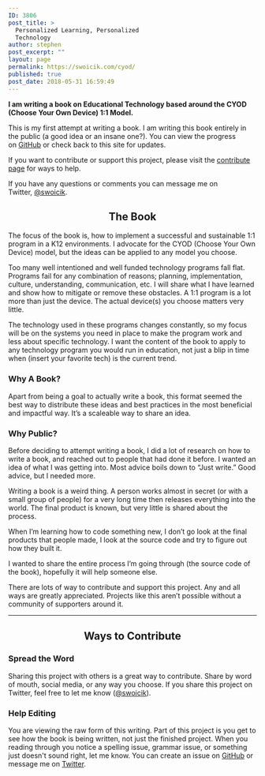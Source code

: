 ```yaml
---
ID: 3806
post_title: >
  Personalized Learning, Personalized
  Technology
author: stephen
post_excerpt: ""
layout: page
permalink: https://swoicik.com/cyod/
published: true
post_date: 2018-05-31 16:59:49
---
```

<strong>I am writing a book on Educational Technology based around the CYOD (Choose Your Own Device) 1:1 Model.</strong>

This is my first attempt at writing a book. I am writing this book entirely in the public (a good idea or an insane one?). You can view the progress on <a href="https://github.com/swoicik/cyod">GitHub</a> or check back to this site for updates.

If you want to contribute or support this project, please visit the <a href="http://cyod.xyz/contribute">contribute page</a> for ways to help.

If you have any questions or comments you can message me on Twitter, <a href="https://twitter.com/swoicik">@swoicik</a>.
<h2 id="the-book" style="text-align: center;">The Book</h2>
The focus of the book is, how to implement a successful and sustainable 1:1 program in a K12 environments. I advocate for the CYOD (Choose Your Own Device) model, but the ideas can be applied to any model you choose.

Too many well intentioned and well funded technology programs fall flat. Programs fail for any combination of reasons; planning, implementation, culture, understanding, communication, etc. I will share what I have learned and show how to mitigate or remove these obstacles. A 1:1 program is a lot more than just the device. The actual device(s) you choose matters very little.

The technology used in these programs changes constantly, so my focus will be on the systems you need in place to make the program work and less about specific technology. I want the content of the book to apply to any technology program you would run in education, not just a blip in time when (insert your favorite tech) is the current trend.
<h3 id="why-a-book">Why A Book?</h3>
Apart from being a goal to actually write a book, this format seemed the best way to distribute these ideas and best practices in the most beneficial and impactful way. It’s a scaleable way to share an idea.
<h3 id="why-public">Why Public?</h3>
Before deciding to attempt writing a book, I did a lot of research on how to write a book, and reached out to people that had done it before. I wanted an idea of what I was getting into. Most advice boils down to “Just write.” Good advice, but I needed more.

Writing a book is a weird thing. A person works almost in secret (or with a small group of people) for a very long time then releases everything into the world. The final product is known, but very little is shared about the process.

When I’m learning how to code something new, I don’t go look at the final products that people made, I look at the source code and try to figure out how they built it.

I wanted to share the entire process I’m going through (the source code of the book), hopefully it will help someone else.

There are lots of way to contribute and support this project. Any and all ways are greatly appreciated. Projects like this aren’t possible without a community of supporters around it.

<hr />

<h2 style="text-align: center;">Ways to Contribute</h2>
<h3 id="spread-the-word">Spread the Word</h3>
Sharing this project with others is a great way to contribute. Share by word of mouth, social media, or any way you choose. If you share this project on Twitter, feel free to let me know (<a href="https://twitter.com/swoicik">@swoicik</a>).
<h3 id="help-editing">Help Editing</h3>
You are viewing the raw form of this writing. Part of this project is you get to see how the book is being written, not just the finished project. When you reading through you notice a spelling issue, grammar issue, or something just doesn't sound right, let me know. You can create an issue on <a href="https://github.com/swoicik/cyod/issues">GitHub</a> or message me on <a href="https://twitter.com/swoicik">Twitter</a>.